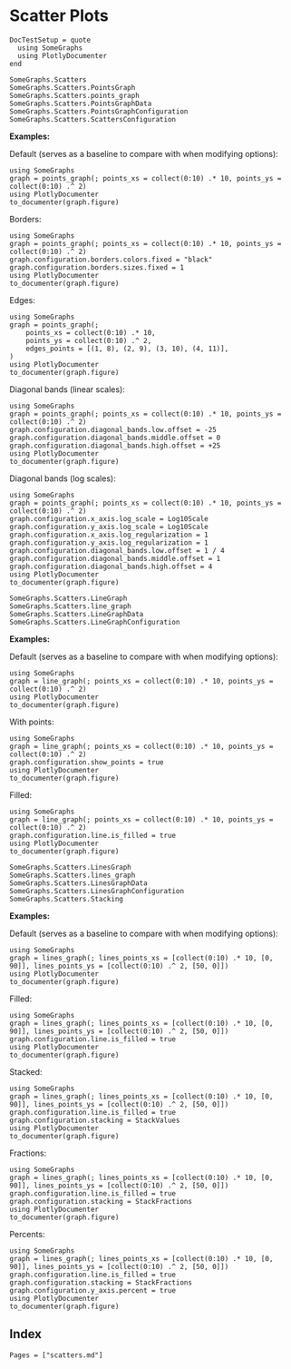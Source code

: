 # Scatter Plots

```@meta
DocTestSetup = quote
  using SomeGraphs
  using PlotlyDocumenter
end
```

```@docs
SomeGraphs.Scatters
SomeGraphs.Scatters.PointsGraph
SomeGraphs.Scatters.points_graph
SomeGraphs.Scatters.PointsGraphData
SomeGraphs.Scatters.PointsGraphConfiguration
SomeGraphs.Scatters.ScattersConfiguration
```

**Examples:**

Default (serves as a baseline to compare with when modifying options):

```@example
using SomeGraphs
graph = points_graph(; points_xs = collect(0:10) .* 10, points_ys = collect(0:10) .^ 2)
using PlotlyDocumenter
to_documenter(graph.figure)
```

Borders:

```@example
using SomeGraphs
graph = points_graph(; points_xs = collect(0:10) .* 10, points_ys = collect(0:10) .^ 2)
graph.configuration.borders.colors.fixed = "black"
graph.configuration.borders.sizes.fixed = 1
using PlotlyDocumenter
to_documenter(graph.figure)
```

Edges:

```@example
using SomeGraphs
graph = points_graph(;
    points_xs = collect(0:10) .* 10,
    points_ys = collect(0:10) .^ 2,
    edges_points = [(1, 8), (2, 9), (3, 10), (4, 11)],
)
using PlotlyDocumenter
to_documenter(graph.figure)
```

Diagonal bands (linear scales):

```@example
using SomeGraphs
graph = points_graph(; points_xs = collect(0:10) .* 10, points_ys = collect(0:10) .^ 2)
graph.configuration.diagonal_bands.low.offset = -25
graph.configuration.diagonal_bands.middle.offset = 0
graph.configuration.diagonal_bands.high.offset = +25
using PlotlyDocumenter
to_documenter(graph.figure)
```

Diagonal bands (log scales):

```@example
using SomeGraphs
graph = points_graph(; points_xs = collect(0:10) .* 10, points_ys = collect(0:10) .^ 2)
graph.configuration.x_axis.log_scale = Log10Scale
graph.configuration.y_axis.log_scale = Log10Scale
graph.configuration.x_axis.log_regularization = 1
graph.configuration.y_axis.log_regularization = 1
graph.configuration.diagonal_bands.low.offset = 1 / 4
graph.configuration.diagonal_bands.middle.offset = 1
graph.configuration.diagonal_bands.high.offset = 4
using PlotlyDocumenter
to_documenter(graph.figure)
```

```@docs
SomeGraphs.Scatters.LineGraph
SomeGraphs.Scatters.line_graph
SomeGraphs.Scatters.LineGraphData
SomeGraphs.Scatters.LineGraphConfiguration
```

**Examples:**

Default (serves as a baseline to compare with when modifying options):

```@example
using SomeGraphs
graph = line_graph(; points_xs = collect(0:10) .* 10, points_ys = collect(0:10) .^ 2)
using PlotlyDocumenter
to_documenter(graph.figure)
```

With points:

```@example
using SomeGraphs
graph = line_graph(; points_xs = collect(0:10) .* 10, points_ys = collect(0:10) .^ 2)
graph.configuration.show_points = true
using PlotlyDocumenter
to_documenter(graph.figure)
```

Filled:

```@example
using SomeGraphs
graph = line_graph(; points_xs = collect(0:10) .* 10, points_ys = collect(0:10) .^ 2)
graph.configuration.line.is_filled = true
using PlotlyDocumenter
to_documenter(graph.figure)
```

```@docs
SomeGraphs.Scatters.LinesGraph
SomeGraphs.Scatters.lines_graph
SomeGraphs.Scatters.LinesGraphData
SomeGraphs.Scatters.LinesGraphConfiguration
SomeGraphs.Scatters.Stacking
```

**Examples:**

Default (serves as a baseline to compare with when modifying options):

```@example
using SomeGraphs
graph = lines_graph(; lines_points_xs = [collect(0:10) .* 10, [0, 90]], lines_points_ys = [collect(0:10) .^ 2, [50, 0]])
using PlotlyDocumenter
to_documenter(graph.figure)
```

Filled:

```@example
using SomeGraphs
graph = lines_graph(; lines_points_xs = [collect(0:10) .* 10, [0, 90]], lines_points_ys = [collect(0:10) .^ 2, [50, 0]])
graph.configuration.line.is_filled = true
using PlotlyDocumenter
to_documenter(graph.figure)
```

Stacked:

```@example
using SomeGraphs
graph = lines_graph(; lines_points_xs = [collect(0:10) .* 10, [0, 90]], lines_points_ys = [collect(0:10) .^ 2, [50, 0]])
graph.configuration.line.is_filled = true
graph.configuration.stacking = StackValues
using PlotlyDocumenter
to_documenter(graph.figure)
```

Fractions:

```@example
using SomeGraphs
graph = lines_graph(; lines_points_xs = [collect(0:10) .* 10, [0, 90]], lines_points_ys = [collect(0:10) .^ 2, [50, 0]])
graph.configuration.line.is_filled = true
graph.configuration.stacking = StackFractions
using PlotlyDocumenter
to_documenter(graph.figure)
```

Percents:

```@example
using SomeGraphs
graph = lines_graph(; lines_points_xs = [collect(0:10) .* 10, [0, 90]], lines_points_ys = [collect(0:10) .^ 2, [50, 0]])
graph.configuration.line.is_filled = true
graph.configuration.stacking = StackFractions
graph.configuration.y_axis.percent = true
using PlotlyDocumenter
to_documenter(graph.figure)
```

## Index

```@index
Pages = ["scatters.md"]
```
